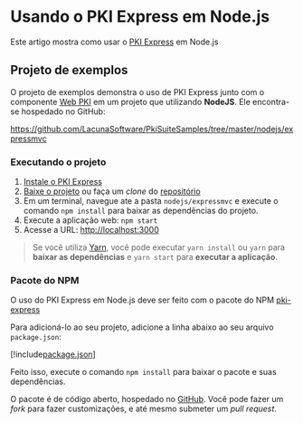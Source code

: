 # Usando o PKI Express em Node.js

Este artigo mostra como usar o [PKI Express](../index.md) em Node.js

## Projeto de exemplos

O projeto de exemplos demonstra o uso de PKI Express junto com o componente [Web PKI](../../web-pki/index.md)
em um projeto que utilizando **NodeJS**. Ele encontra-se hospedado no GitHub:

https://github.com/LacunaSoftware/PkiSuiteSamples/tree/master/nodejs/expressmvc

### Executando o projeto

1. [Instale o PKI Express](../setup/index.md)
1. [Baixe o projeto](https://github.com/LacunaSoftware/PkiSuiteSamples/archive/master.zip) ou faça um *clone* do [repositório](https://github.com/LacunaSoftware/PkiSuiteSamples.git)
1. Em um terminal, navegue ate a pasta `nodejs/expressmvc` e execute o comando `npm install` para baixar as dependências do projeto.
1. Execute a aplicação web: `npm start`
1. Acesse a URL: [http://localhost:3000](http://localhost:3000)

> Se você utiliza [Yarn](https://yarnpkg.com), você pode executar `yarn install` ou `yarn` para **baixar as dependências** e
> `yarn start` para **executar a aplicação**.

### Pacote do NPM

O uso do PKI Express em Node.js deve ser feito com o pacote do NPM [pki-express](https://www.npmjs.com/package/pki-express)

Para adicioná-lo ao seu projeto, adicione a linha abaixo ao seu arquivo `package.json`:

[!include[package.json](../../../../includes/pki-express/nodejs/package.md)]

Feito isso, execute o comando `npm install` para baixar o pacote e suas dependências.

O pacote é de código aberto, hospedado no [GitHub](https://github.com/LacunaSoftware/PkiExpressNode). Você pode fazer um *fork* para fazer
customizações, e até mesmo submeter um *pull request*.
